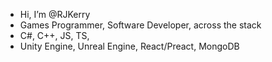 - Hi, I’m @RJKerry
- Games Programmer, Software Developer, across the stack
- C#, C++, JS, TS,
- Unity Engine, Unreal Engine, React/Preact, MongoDB
